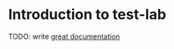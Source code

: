 # Introduction to test-lab

TODO: write [great documentation](http://jacobian.org/writing/what-to-write/)
